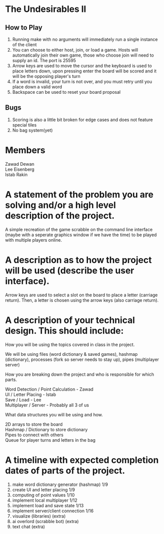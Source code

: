 # The Undesirables II
## How to Play
1. Running make with no arguments will immediately run a single instance of the client
2. You can choose to either host, join, or load a game. Hosts will automatically join their own game, those who choose join will need to supply an id. The port is 25595
3. Arrow keys are used to move the cursor and the keyboard is used to place letters down, upon pressing enter the board will be scored and it will be the opposing player's turn
4. If a word is invalid, your turn is not over, and you must retry until you place down a valid word
5. Backspace can be used to reset your board proposal

## Bugs
1. Scoring is also a little bit broken for edge cases and does not feature special tiles
2. No bag system(yet)

# Members

Zawad Dewan  
Lee Eisenberg  
Istab Rakin  
        
# A statement of the problem you are solving and/or a high level description of the project.

A simple recreation of the game scrabble on the command line interface (maybe with a seperate graphics window if we have the time) to be played with multiple players online.
    
# A description as to how the project will be used (describe the user interface).

Arrow keys are used to select a slot on the board to place a letter (carriage return). Then, a letter is chosen using the arrow keys (also carriage return).
  
# A description of your technical design. This should include:
   
How you will be using the topics covered in class in the project.

We will be using files (word dictionary & saved games), hashmap (dictionary), processes (fork so server needs to stay up), pipes (multiplayer server)
     
How you are breaking down the project and who is responsible for which parts.

Word Detection / Point Calculation - Zawad  
UI / Letter Placing - Istab  
Save / Load - Lee  
Multiplayer / Server - Probably all 3 of us  
  
What data structures you will be using and how.

2D arrays to store the board  
Hashmap / Dictionary to store dictionary  
Pipes to connect with others  
Queue for player turns and letters in the bag  
    
# A timeline with expected completion dates of parts of the project.

1. make word dictionary generator (hashmap) 1/9
2. create UI and letter placing 1/9
3. computing of point values 1/10
4. implement local multiplayer 1/12
6. implement load and save state 1/13
7. implement server/client connection 1/16
8. visualize (libraries) (extra)
9. ai overlord (scrabble bot) (extra)
10. text chat (extra)
